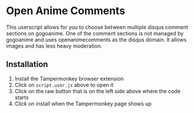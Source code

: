 # Open Anime Comments
This userscript allows for you to choose between multiple disqus comment sections on gogoanime.
One of the comment sections is not managed by gogoanime and uses openanimecomments as the disqus domain. It allows images and has less heavy moderation.

## Installation
1. Install the Tampermonkey browser extension
2. Click on `script.user.js` above to open it
3. Click on the raw button that is on the left side above where the code starts
4. Click on install when the Tampermonkey page shows up